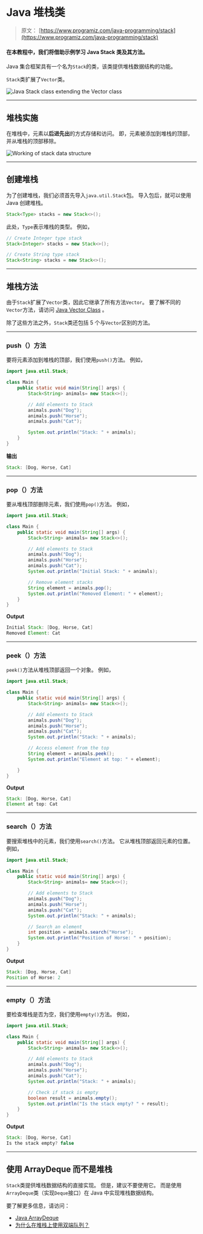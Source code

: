 # Java 堆栈类

> 原文： [https://www.programiz.com/java-programming/stack](https://www.programiz.com/java-programming/stack)

#### 在本教程中，我们将借助示例学习 Java Stack 类及其方法。

Java 集合框架具有一个名为`Stack`的类，该类提供堆栈数据结构的功能。

`Stack`类扩展了`Vector`类。

![Java Stack class extending the Vector class](img/58db098ee5526d59c95833eb095de6a6.png "Java Stack Class")

* * *

## 堆栈实施

在堆栈中，元素以**后进先出**的方式存储和访问。 即，元素被添加到堆栈的顶部，并从堆栈的顶部移除。

![Working of stack data structure](img/1e7759f5e6e17406758f5d7ab4e67e58.png "Working of stack data structure")

* * *

## 创建堆栈

为了创建堆栈，我们必须首先导入`java.util.Stack`包。 导入包后，就可以使用 Java 创建堆栈。

```java
Stack<Type> stacks = new Stack<>(); 
```

此处，`Type`表示堆栈的类型。 例如，

```java
// Create Integer type stack
Stack<Integer> stacks = new Stack<>();

// Create String type stack
Stack<String> stacks = new Stack<>(); 
```

* * *

## 堆栈方法

由于`Stack`扩展了`Vector`类，因此它继承了所有方法`Vector`。 要了解不同的`Vector`方法，请访问 [Java Vector Class](/java-programming/vector "Java Vector Class") 。

除了这些方法之外，`Stack`类还包括 5 个与`Vector`区别的方法。

* * *

### push（）方法

要将元素添加到堆栈的顶部，我们使用`push()`方法。 例如，

```java
import java.util.Stack;

class Main {
    public static void main(String[] args) {
        Stack<String> animals= new Stack<>();

        // Add elements to Stack
        animals.push("Dog");
        animals.push("Horse");
        animals.push("Cat");

        System.out.println("Stack: " + animals);
    }
} 
```

**输出**

```java
Stack: [Dog, Horse, Cat] 
```

* * *

### pop（）方法

要从堆栈顶部删除元素，我们使用`pop()`方法。 例如，

```java
import java.util.Stack;

class Main {
    public static void main(String[] args) {
        Stack<String> animals= new Stack<>();

        // Add elements to Stack
        animals.push("Dog");
        animals.push("Horse");
        animals.push("Cat");
        System.out.println("Initial Stack: " + animals);

        // Remove element stacks
        String element = animals.pop();
        System.out.println("Removed Element: " + element);
    }
} 
```

**Output**

```java
Initial Stack: [Dog, Horse, Cat]
Removed Element: Cat 
```

* * *

### peek（）方法

`peek()`方法从堆栈顶部返回一个对象。 例如，

```java
import java.util.Stack;

class Main {
    public static void main(String[] args) {
        Stack<String> animals= new Stack<>();

        // Add elements to Stack
        animals.push("Dog");
        animals.push("Horse");
        animals.push("Cat");
        System.out.println("Stack: " + animals);

        // Access element from the top
        String element = animals.peek();
        System.out.println("Element at top: " + element);

    }
} 
```

**Output**

```java
Stack: [Dog, Horse, Cat]
Element at top: Cat 
```

* * *

### search（）方法

要搜索堆栈中的元素，我们使用`search()`方法。 它从堆栈顶部返回元素的位置。 例如，

```java
import java.util.Stack;

class Main {
    public static void main(String[] args) {
        Stack<String> animals= new Stack<>();

        // Add elements to Stack
        animals.push("Dog");
        animals.push("Horse");
        animals.push("Cat");
        System.out.println("Stack: " + animals);

        // Search an element
        int position = animals.search("Horse");
        System.out.println("Position of Horse: " + position);
    }
} 
```

**Output**

```java
Stack: [Dog, Horse, Cat]
Position of Horse: 2 
```

* * *

### empty（）方法

要检查堆栈是否为空，我们使用`empty()`方法。 例如，

```java
import java.util.Stack;

class Main {
    public static void main(String[] args) {
        Stack<String> animals= new Stack<>();

        // Add elements to Stack
        animals.push("Dog");
        animals.push("Horse");
        animals.push("Cat");
        System.out.println("Stack: " + animals);

        // Check if stack is empty
        boolean result = animals.empty();
        System.out.println("Is the stack empty? " + result);
    }
} 
```

**Output**

```java
Stack: [Dog, Horse, Cat]
Is the stack empty? false 
```

* * *

## 使用 ArrayDeque 而不是堆栈

`Stack`类提供堆栈数据结构的直接实现。 但是，建议不要使用它。 而是使用`ArrayDeque`类（实现`Deque`接口）在 Java 中实现堆栈数据结构。

要了解更多信息，请访问：

*   [Java ArrayDeque](/java-programming/arraydeque "Java ArrayDeque Class")
*   [为什么在堆栈上使用双端队列？](https://stackoverflow.com/questions/12524826/why-should-i-use-deque-over-stack)